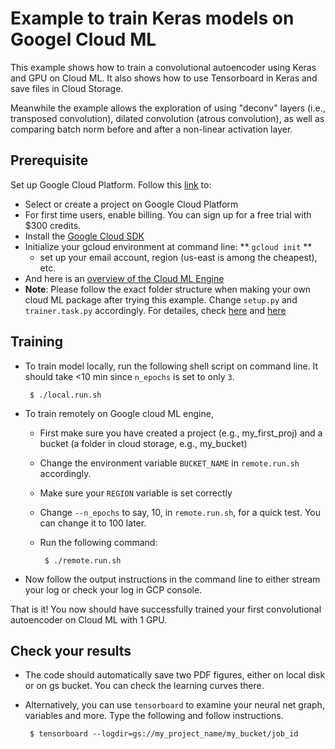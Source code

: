 # Example to train Keras models on Googel Cloud ML

This example shows how to train a convolutional autoencoder using Keras and GPU on Cloud ML.
It also shows how to use Tensorboard in Keras and save files in Cloud Storage. 

Meanwhile the example allows the exploration of using "deconv" layers (i.e., transposed convolution), dilated convolution (atrous convolution), as well as comparing batch norm before and after a non-linear activation layer. 

## Prerequisite
Set up Google Cloud Platform. Follow this [link](https://cloud.google.com/ml-engine/docs/quickstarts/command-line) to:

  - Select or create a project on Google Cloud Platform
  - For first time users, enable billing. You can sign up for a free trial with $300 credits.
  - Install the [Google Cloud SDK](https://cloud.google.com/sdk/docs/quickstart-mac-os-x#before-you-begin) 
  - Initialize your gcloud environment at command line: ** `gcloud init` **
  	+ set up your email account, region (us-east is among the cheapest), etc.
  - And here is an [overview of the Cloud ML Engine](https://cloud.google.com/ml-engine/docs/concepts/technical-overview)
  - **Note**: Please follow the exact folder structure when making your own cloud ML package after trying this example. Change `setup.py` and `trainer.task.py` accordingly. For detailes, check [here](https://cloud.google.com/ml-engine/docs/images/recommended-project-structure.png) and [here](https://cloud.google.com/ml-engine/docs/how-tos/packaging-trainer)

## Training
 - To train model locally, run the following shell script on command line. It should take <10 min since `n_epochs` is set to only `3`.

		$ ./local.run.sh 

 - To train remotely on Google cloud ML engine, 
     + First make sure you have created a project (e.g., my_first_proj) and a bucket (a folder in cloud storage, e.g., my_bucket)
     + Change the environment variable `BUCKET_NAME` in `remote.run.sh` accordingly.
     + Make sure your `REGION` variable is set correctly
     + Change `--n_epochs` to say, 10, in `remote.run.sh`, for a quick test. You can change it to 100 later.
     + Run the following command:

  			$ ./remote.run.sh

  + Now follow the output instructions in the command line to either stream your log or check your log in GCP console.


That is it! You now should have successfully trained your first convolutional autoencoder on Cloud ML with 1 GPU. 

## Check your results
 - The code should automatically save two PDF figures, either on local disk or on gs bucket. You can check the learning curves there.
 - Alternatively, you can use `tensorboard` to examine your neural net graph, variables and more. Type the following and follow instructions.

		$ tensorboard --logdir=gs://my_project_name/my_bucket/job_id 

		
		 
